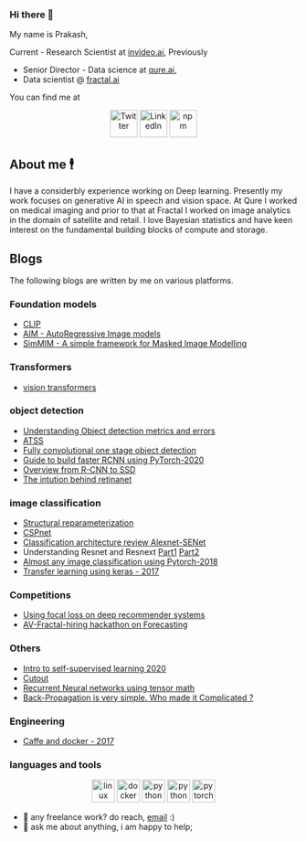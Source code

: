 ### Hi there 👋

My name is Prakash,

Current - Research Scientist at [invideo.ai](https://ai.invideo.io/), Previously
- Senior Director - Data science at [qure.ai](https://qure.ai/),
- Data scientist @ [fractal.ai](https://fractal.ai/)

You can find me at 

<p align="center">
  <a href="https://twitter.com/14prakash">
    <picture>
      <source media="(prefers-color-scheme: dark)" srcset="https://cdn.simpleicons.org/twitter/white">
      <img alt="Twitter" title="twitter" height="48" width="48" src="https://cdn.simpleicons.org/twitter"></picture></a>
  <a href="https://www.linkedin.com/in/prakash-vanapalli-99909b3a/">
    <img alt="LinkedIn" title="LinkedIn" height="48" width="48" src="https://cdn.simpleicons.org/linkedin"></a>
  <a href="https://medium.com/@14prakash">
    <img alt="npm" title="npm" height="48" width="48" src="https://cdn.simpleicons.org/medium"></a>
</p>



## About me 🕴️
I have a considerbly experience working on Deep learning. Presently my work focuses on generative AI in speech and vision space. At Qure I worked on medical imaging and prior to that at Fractal I worked on image analytics in the domain of satellite and retail. I love Bayesian statistics and have keen interest on the fundamental building blocks of compute and storage.  

## Blogs 
The following blogs are written by me on various platforms. 

### Foundation models 
- [CLIP](https://github.com/prakashjayy/computer_vision/blob/master/papers/Clip.ipynb)
- [AIM - AutoRegressive Image models](https://medium.com/@14prakash/understanding-autoregressive-image-models-aim-introduced-by-apple-9efd06d097b5)
- [SimMIM - A simple framework for Masked Image Modelling](https://medium.com/@14prakash/masked-image-modelling-a850db162259)
  
### Transformers 
- [vision transformers](https://github.com/prakashjayy/computer_vision/blob/master/papers/vision_transformers.ipynb)

### object detection 
- [Understanding Object detection metrics and errors](https://github.com/prakashjayy/computer_vision/blob/master/papers/Understanding_object_detection_metrics_and_errors.ipynb)
- [ATSS](https://github.com/prakashjayy/computer_vision/blob/master/papers/ATSS.ipynb)
- [Fully convolutional one stage object detection](https://github.com/prakashjayy/computer_vision/blob/master/papers/FCOS.ipynb)
- [Guide to build faster RCNN using PyTorch-2020](https://medium.com/@fractal.ai/guide-to-build-faster-rcnn-in-pytorch-42d47cb0ecd3)
- [Overview from R-CNN to SSD](https://medium.com/@fractal.ai/an-overview-of-deep-learning-based-object-detection-algorithms-a4565fed042e)
- [The intution behind retinanet](https://medium.com/@14prakash/the-intuition-behind-retinanet-eb636755607d)

### image classification  
- [Structural reparameterization](https://github.com/prakashjayy/computer_vision/blob/master/papers/structural_reparameterization.ipynb)
- [CSPnet](https://github.com/prakashjayy/computer_vision/blob/master/papers/CSPNet.ipynb)
- [Classification architecture review Alexnet-SENet](https://medium.com/@14prakash/image-classification-architectures-review-d8b95075998f)
- Understanding Resnet and Resnext [Part1](https://medium.com/@14prakash/understanding-and-implementing-architectures-of-resnet-and-resnext-for-state-of-the-art-image-cf51669e1624) [Part2](https://medium.com/@14prakash/understanding-and-implementing-architectures-of-resnet-and-resnext-for-state-of-the-art-image-cc5d0adf648e)
- [Almost any image classification using Pytorch-2018](https://medium.com/@14prakash/almost-any-image-classification-problem-using-pytorch-i-am-in-love-with-pytorch-26c7aa979ec4)
- [Transfer learning using keras - 2017](https://medium.com/@14prakash/transfer-learning-using-keras-d804b2e04ef8)

### Competitions 
- [Using focal loss on deep recommender systems](https://medium.com/@14prakash/using-focal-loss-for-deep-recommender-systems-9a7a87ca6415)
- [AV-Fractal-hiring hackathon on Forecasting](https://medium.com/@14prakash/loved-moving-averages-should-explore-much-beyond-av-hiring-hackathon-22f5dfa161a0)

### Others
- [Intro to self-supervised learning 2020](https://medium.com/@fractal.ai/self-supervised-representation-learning-d76c1e3e9040)
- [Cutout](https://medium.com/@14prakash/cutout-dropout-in-input-space-albumentations-implementation-87893ffa4884)
- [Recurrent Neural networks using tensor math](https://medium.com/@14prakash/recurrent-neural-network-using-tensor-maths-af63b95bf7a8)
- [Back-Propagation is very simple. Who made it Complicated ?](https://medium.com/@14prakash/back-propagation-is-very-simple-who-made-it-complicated-97b794c97e5c)

### Engineering 
- [Caffe and docker - 2017](https://medium.com/@14prakash/playing-with-caffe-and-docker-to-build-deep-learning-models-99c9570ffc3d)

### languages and tools  
<p align="center">
  <img src="https://www.vectorlogo.zone/logos/linux/linux-icon.svg" alt="linux" width="40" height="40"/>
  <img src="https://www.vectorlogo.zone/logos/docker/docker-icon.svg" alt="docker" width="40" height="40"/> 
  <img src="https://www.vectorlogo.zone/logos/python/python-icon.svg" alt="python" width="40" height="40"/>
  <img src="https://www.vectorlogo.zone/logos/git-scm/git-scm-icon.svg" alt="python" width="40" height="40"/>
  <img src="https://www.vectorlogo.zone/logos/pytorch/pytorch-icon.svg" alt="pytorch" width="40" height="40"/> 
</p>

- 💼 any freelance work? do reach, [email](mailto:prakashjyy@gmail.com) :)
- 💬 ask me about anything, i am happy to help;

<!--
**prakashjayy/prakashjayy** is a ✨ _special_ ✨ repository because its `README.md` (this file) appears on your GitHub profile.

Here are some ideas to get you started:

- 🔭 I’m currently working on ...
- 🌱 I’m currently learning ...
- 👯 I’m looking to collaborate on ...
- 🤔 I’m looking for help with ...
- 💬 Ask me about ...
- 📫 How to reach me: ...
- 😄 Pronouns: ...
- ⚡ Fun fact: ...
-->
